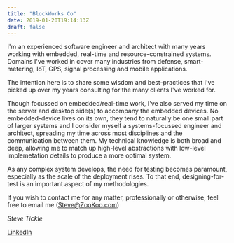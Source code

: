```yaml
---
title: "BlockWorks Co"
date: 2019-01-20T19:14:13Z
draft: false
---
```


I'm an experienced software engineer and architect with many years working with embedded, real-time and 
resource-constrained systems.
Domains I've worked in cover many industries from defense, smart-metering, IoT, GPS, signal processing
and mobile applications.

The intention here is to share some wisdom and best-practices that I've picked up over my years consulting
for the many clients I've worked for.

Though focussed on embedded/real-time work, I've also served my time on the server and desktop side(s)
to accompany the embedded devices.
No embedded-device lives on its own, they tend to naturally be one small part of larger systems and
I consider myself a systems-focussed engineer and architect, spreading my time across most disciplines
and the communication between them.
My technical knowledge is both broad and deep, allowing me to match up high-level abstractions with
low-level implemetation details to produce a more optimal system.

As any complex system develops, the need for testing becomes paramount, especially as the scale of the
deployment rises. To that end, designing-for-test is an important aspect of my methodologies.

If you wish to contact me for any matter, professionally or otherwise, feel free to email me (Steve@ZooKoo.com)

*Steve Tickle*

  
  
  
  
  
[LinkedIn](https://www.linkedin.com/in/stevetickle1974/)


